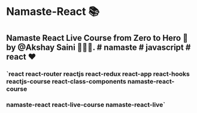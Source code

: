 # Namaste-React 📚 

## Namaste React Live Course from Zero to Hero 🚀 by @Akshay Saini 👨🏻‍💻. # namaste # javascript # react ❤ 

### `react react-router reactjs react-redux react-app react-hooks reactjs-course react-class-components namaste-react-course
###    namaste-react react-live-course namaste-react-live`
 
